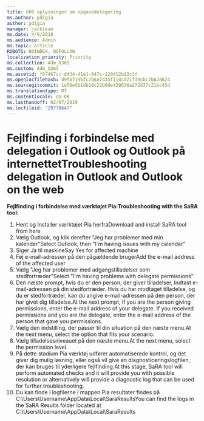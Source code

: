 ```yaml
---
title: 606 oplysninger om opgavedelegering
ms.author: pdigia
author: pdigia
manager: jackiesm
ms.date: 4/9/2018
ms.audience: Admin
ms.topic: article
ROBOTS: NOINDEX, NOFOLLOW
localization_priority: Priority
ms.collection: Adm_O365
ms.custom: Adm_O365
ms.assetid: f67467cc-d434-41e1-847c-120412b12c3f
ms.openlocfilehash: d9f5719bfc7b6a7d35f114cd21f39cbc2b628824
ms.sourcegitcommit: 1e50e5b1db18c22b60e429636a272d37c21bc45d
ms.translationtype: MT
ms.contentlocale: da-DK
ms.lasthandoff: 02/07/2019
ms.locfileid: "29770647"
---
```

# <a name="troubleshooting-delegation-in-outlook-and-outlook-on-the-web"></a><span data-ttu-id="f6235-102">Fejlfinding i forbindelse med delegation i Outlook og Outlook på internettet</span><span class="sxs-lookup"><span data-stu-id="f6235-102">Troubleshooting delegation in Outlook and Outlook on the web</span></span>

<span data-ttu-id="f6235-103">**Fejlfinding i forbindelse med værktøjet Pia:**</span><span class="sxs-lookup"><span data-stu-id="f6235-103">**Troubleshooting with the SaRA tool:**</span></span>

1. <span data-ttu-id="f6235-104">Hent og Installer værktøjet Pia herfra</span><span class="sxs-lookup"><span data-stu-id="f6235-104">Download and install SaRA tool from here</span></span>
1. <span data-ttu-id="f6235-105">Vælg Outlook, og klik derefter "Jeg har problemer med min kalender"</span><span class="sxs-lookup"><span data-stu-id="f6235-105">Select Outlook, then "I\`m having issues with my calendar"</span></span>
1. <span data-ttu-id="f6235-106">Siger Ja til maskine</span><span class="sxs-lookup"><span data-stu-id="f6235-106">Say Yes for affected machine</span></span>
1. <span data-ttu-id="f6235-107">Føj e-mail-adressen på den pågældende bruger</span><span class="sxs-lookup"><span data-stu-id="f6235-107">Add the e-mail address of the affected user</span></span>
1. <span data-ttu-id="f6235-108">Vælg "Jeg har problemer med adgangstilladelser som stedfortræder"</span><span class="sxs-lookup"><span data-stu-id="f6235-108">Select "I\`m having problems with delegate permissions"</span></span>
1. <span data-ttu-id="f6235-p101">Den næste prompt, hvis du er den person, der giver tilladelser, Indtast e-mail-adressen på din stedfortræder. Hvis du har modtaget tilladelse, og du er stedfortræder, kan du angive e-mail-adressen på den person, der har givet dig tilladelse.</span><span class="sxs-lookup"><span data-stu-id="f6235-p101">At the next prompt, if you are the person giving permissions, enter the e-mail address of your delegate. If you received permissions and you are the delegate, enter the e-mail address of the person that gave you permissions.</span></span>
1. <span data-ttu-id="f6235-111">Vælg den indstilling, der passer til din situation på den næste menu.</span><span class="sxs-lookup"><span data-stu-id="f6235-111">At the next menu, select the option that fits your scenario.</span></span> 
1. <span data-ttu-id="f6235-112">Vælg tilladelsesniveauet på den næste menu.</span><span class="sxs-lookup"><span data-stu-id="f6235-112">At the next menu, select the permission level.</span></span>
1. <span data-ttu-id="f6235-113">På dette stadium Pia værktøj udfører automatiserede kontrol, og det giver dig mulig løsning, eller også vil give en diagnosticeringslogfilen, der kan bruges til yderligere fejlfinding.</span><span class="sxs-lookup"><span data-stu-id="f6235-113">At this stage, SaRA tool will perform automated checks and it will provide you with possible resolution or alternatively will provide a diagnostic log that can be used for further troubleshooting.</span></span>
1. <span data-ttu-id="f6235-114">Du kan finde i logfilerne i mappen Pia resultater findes på C:\Users\Username\AppData\Local\SaraResults</span><span class="sxs-lookup"><span data-stu-id="f6235-114">You can find the logs in the SaRA Results folder located at C:\Users\Username\AppData\Local\SaraResults</span></span>